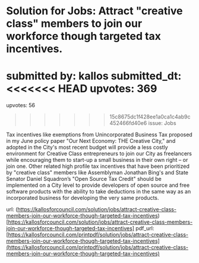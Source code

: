 # Solution for Jobs: Attract "creative class" members to join our workforce though targeted tax incentives. #

submitted by: kallos
submitted_dt: 
<<<<<<< HEAD
upvotes: 369
=======
upvotes: 56
>>>>>>> 15c8675dc1f428ee1a0ca1c4ab9c452466fd40e6
issue: Jobs

Tax incentives like exemptions from Unincorporated Business Tax proposed in my June policy paper "Our Next Economy: THE Creative City," and adopted in the City's most recent budget will provide a less costly environment for Creative Class entrepreneurs to join our City as freelancers while encouraging them to start-up a small business in their own right – or join one. Other related high profile tax incentives that have been prioritized by "creative class" members like Assemblyman Jonathan Bing's and State Senator Daniel Squadron’s "Open Source Tax Credit" should be implemented on a City level to provide developers of open source and free software products with the ability to take deductions in the same way as an incorporated business for developing the very same products.

url: (https://kallosforcouncil.com/solution/jobs/attract-creative-class-members-join-our-workforce-though-targeted-tax-incentives)[https://kallosforcouncil.com/solution/jobs/attract-creative-class-members-join-our-workforce-though-targeted-tax-incentives]
pdf_url: [https://kallosforcouncil.com/printpdf/solution/jobs/attract-creative-class-members-join-our-workforce-though-targeted-tax-incentives](https://kallosforcouncil.com/printpdf/solution/jobs/attract-creative-class-members-join-our-workforce-though-targeted-tax-incentives)